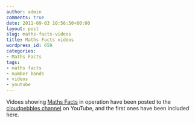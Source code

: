 ```yaml
---
author: admin
comments: true
date: 2011-09-03 10:56:50+00:00
layout: post
slug: maths-facts-videos
title: Maths Facts videos
wordpress_id: 659
categories:
- Maths Facts
tags:
- maths facts
- number bonds
- videos
- youtube
---
```


Vidoes showing [Maths Facts](/apps/maths-facts/) in operation have been posted to the [cloudpebbles channel](http://www.youtube.com/user/cloudpebbles) on YouTube, and the first ones have been included here.
